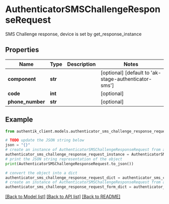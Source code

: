 # AuthenticatorSMSChallengeResponseRequest

SMS Challenge response, device is set by get_response_instance

## Properties

Name | Type | Description | Notes
------------ | ------------- | ------------- | -------------
**component** | **str** |  | [optional] [default to 'ak-stage-authenticator-sms']
**code** | **int** |  | [optional] 
**phone_number** | **str** |  | [optional] 

## Example

```python
from authentik_client.models.authenticator_sms_challenge_response_request import AuthenticatorSMSChallengeResponseRequest

# TODO update the JSON string below
json = "{}"
# create an instance of AuthenticatorSMSChallengeResponseRequest from a JSON string
authenticator_sms_challenge_response_request_instance = AuthenticatorSMSChallengeResponseRequest.from_json(json)
# print the JSON string representation of the object
print(AuthenticatorSMSChallengeResponseRequest.to_json())

# convert the object into a dict
authenticator_sms_challenge_response_request_dict = authenticator_sms_challenge_response_request_instance.to_dict()
# create an instance of AuthenticatorSMSChallengeResponseRequest from a dict
authenticator_sms_challenge_response_request_form_dict = authenticator_sms_challenge_response_request.from_dict(authenticator_sms_challenge_response_request_dict)
```
[[Back to Model list]](../README.md#documentation-for-models) [[Back to API list]](../README.md#documentation-for-api-endpoints) [[Back to README]](../README.md)


